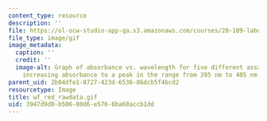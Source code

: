 ```yaml
---
content_type: resource
description: ''
file: https://ol-ocw-studio-app-qa.s3.amazonaws.com/courses/20-109-laboratory-fundamentals-in-biological-engineering-spring-2010/3947d9d0b50680d6e5766ba68accb1dd_wf_red_rawdata.gif
file_type: image/gif
image_metadata:
  caption: ''
  credit: ''
  image-alt: Graph of absorbance vs. wavelength for five different assays, showing
    increasing absorbance to a peak in the range from 395 nm to 405 nm.
parent_uid: 2b04dfe1-8727-423d-6536-86dcb5f4bcd2
resourcetype: Image
title: wf_red_rawdata.gif
uid: 3947d9d0-b506-80d6-e576-6ba68accb1dd
---
```

